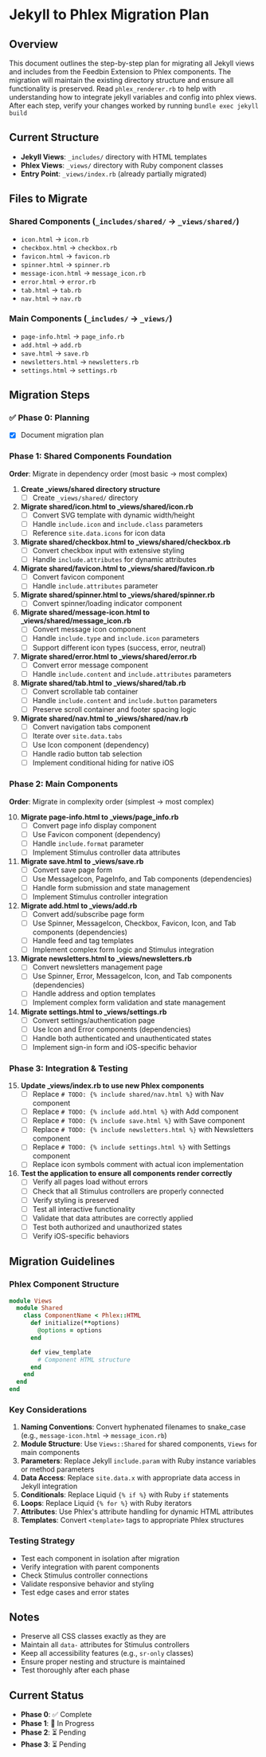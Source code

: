 # Jekyll to Phlex Migration Plan

## Overview
This document outlines the step-by-step plan for migrating all Jekyll views and includes from the Feedbin Extension to Phlex components. The migration will maintain the existing directory structure and ensure all functionality is preserved. Read `phlex_renderer.rb` to help with understanding how to integrate jekyll variables and config into phlex views. After each step, verify your changes worked by running `bundle exec jekyll build`

## Current Structure
- **Jekyll Views**: `_includes/` directory with HTML templates
- **Phlex Views**: `_views/` directory with Ruby component classes
- **Entry Point**: `_views/index.rb` (already partially migrated)

## Files to Migrate

### Shared Components (`_includes/shared/` → `_views/shared/`)
- `icon.html` → `icon.rb`
- `checkbox.html` → `checkbox.rb`
- `favicon.html` → `favicon.rb`
- `spinner.html` → `spinner.rb`
- `message-icon.html` → `message_icon.rb`
- `error.html` → `error.rb`
- `tab.html` → `tab.rb`
- `nav.html` → `nav.rb`

### Main Components (`_includes/` → `_views/`)
- `page-info.html` → `page_info.rb`
- `add.html` → `add.rb`
- `save.html` → `save.rb`
- `newsletters.html` → `newsletters.rb`
- `settings.html` → `settings.rb`

## Migration Steps

### ✅ Phase 0: Planning
- [x] Document migration plan

### Phase 1: Shared Components Foundation
**Order**: Migrate in dependency order (most basic → most complex)

1. **Create _views/shared directory structure**
   - [ ] Create `_views/shared/` directory

2. **Migrate shared/icon.html to _views/shared/icon.rb**
   - [ ] Convert SVG template with dynamic width/height
   - [ ] Handle `include.icon` and `include.class` parameters
   - [ ] Reference `site.data.icons` for icon data

3. **Migrate shared/checkbox.html to _views/shared/checkbox.rb**
   - [ ] Convert checkbox input with extensive styling
   - [ ] Handle `include.attributes` for dynamic attributes

4. **Migrate shared/favicon.html to _views/shared/favicon.rb**
   - [ ] Convert favicon component
   - [ ] Handle `include.attributes` parameter

5. **Migrate shared/spinner.html to _views/shared/spinner.rb**
   - [ ] Convert spinner/loading indicator component

6. **Migrate shared/message-icon.html to _views/shared/message_icon.rb**
   - [ ] Convert message icon component
   - [ ] Handle `include.type` and `include.icon` parameters
   - [ ] Support different icon types (success, error, neutral)

7. **Migrate shared/error.html to _views/shared/error.rb**
   - [ ] Convert error message component
   - [ ] Handle `include.content` and `include.attributes` parameters

8. **Migrate shared/tab.html to _views/shared/tab.rb**
   - [ ] Convert scrollable tab container
   - [ ] Handle `include.content` and `include.button` parameters
   - [ ] Preserve scroll container and footer spacing logic

9. **Migrate shared/nav.html to _views/shared/nav.rb**
   - [ ] Convert navigation tabs component
   - [ ] Iterate over `site.data.tabs`
   - [ ] Use Icon component (dependency)
   - [ ] Handle radio button tab selection
   - [ ] Implement conditional hiding for native iOS

### Phase 2: Main Components
**Order**: Migrate in complexity order (simplest → most complex)

10. **Migrate page-info.html to _views/page_info.rb**
    - [ ] Convert page info display component
    - [ ] Use Favicon component (dependency)
    - [ ] Handle `include.format` parameter
    - [ ] Implement Stimulus controller data attributes

11. **Migrate save.html to _views/save.rb**
    - [ ] Convert save page form
    - [ ] Use MessageIcon, PageInfo, and Tab components (dependencies)
    - [ ] Handle form submission and state management
    - [ ] Implement Stimulus controller integration

12. **Migrate add.html to _views/add.rb**
    - [ ] Convert add/subscribe page form
    - [ ] Use Spinner, MessageIcon, Checkbox, Favicon, Icon, and Tab components (dependencies)
    - [ ] Handle feed and tag templates
    - [ ] Implement complex form logic and Stimulus integration

13. **Migrate newsletters.html to _views/newsletters.rb**
    - [ ] Convert newsletters management page
    - [ ] Use Spinner, Error, MessageIcon, Icon, and Tab components (dependencies)
    - [ ] Handle address and option templates
    - [ ] Implement complex form validation and state management

14. **Migrate settings.html to _views/settings.rb**
    - [ ] Convert settings/authentication page
    - [ ] Use Icon and Error components (dependencies)
    - [ ] Handle both authenticated and unauthenticated states
    - [ ] Implement sign-in form and iOS-specific behavior

### Phase 3: Integration & Testing

15. **Update _views/index.rb to use new Phlex components**
    - [ ] Replace `# TODO: {% include shared/nav.html %}` with Nav component
    - [ ] Replace `# TODO: {% include add.html %}` with Add component
    - [ ] Replace `# TODO: {% include save.html %}` with Save component
    - [ ] Replace `# TODO: {% include newsletters.html %}` with Newsletters component
    - [ ] Replace `# TODO: {% include settings.html %}` with Settings component
    - [ ] Replace icon symbols comment with actual icon implementation

16. **Test the application to ensure all components render correctly**
    - [ ] Verify all pages load without errors
    - [ ] Check that all Stimulus controllers are properly connected
    - [ ] Verify styling is preserved
    - [ ] Test all interactive functionality
    - [ ] Validate that data attributes are correctly applied
    - [ ] Test both authorized and unauthorized states
    - [ ] Verify iOS-specific behaviors

## Migration Guidelines

### Phlex Component Structure
```ruby
module Views
  module Shared
    class ComponentName < Phlex::HTML
      def initialize(**options)
        @options = options
      end

      def view_template
        # Component HTML structure
      end
    end
  end
end
```

### Key Considerations
1. **Naming Conventions**: Convert hyphenated filenames to snake_case (e.g., `message-icon.html` → `message_icon.rb`)
2. **Module Structure**: Use `Views::Shared` for shared components, `Views` for main components
3. **Parameters**: Replace Jekyll `include.param` with Ruby instance variables or method parameters
4. **Data Access**: Replace `site.data.x` with appropriate data access in Jekyll integration
5. **Conditionals**: Replace Liquid `{% if %}` with Ruby `if` statements
6. **Loops**: Replace Liquid `{% for %}` with Ruby iterators
7. **Attributes**: Use Phlex's attribute handling for dynamic HTML attributes
8. **Templates**: Convert `<template>` tags to appropriate Phlex structures

### Testing Strategy
- Test each component in isolation after migration
- Verify integration with parent components
- Check Stimulus controller connections
- Validate responsive behavior and styling
- Test edge cases and error states

## Notes
- Preserve all CSS classes exactly as they are
- Maintain all `data-` attributes for Stimulus controllers
- Keep all accessibility features (e.g., `sr-only` classes)
- Ensure proper nesting and structure is maintained
- Test thoroughly after each phase

## Current Status
- **Phase 0**: ✅ Complete
- **Phase 1**: 🔄 In Progress
- **Phase 2**: ⏳ Pending
- **Phase 3**: ⏳ Pending
